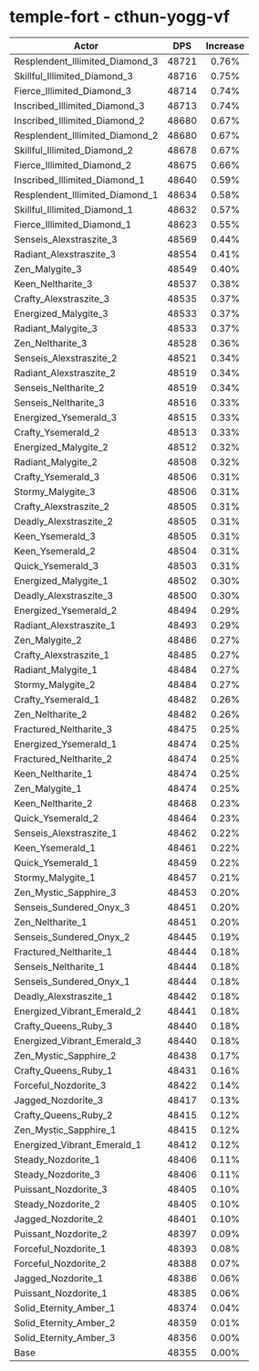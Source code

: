 # temple-fort - cthun-yogg-vf
| Actor | DPS | Increase |
|---|:---:|:---:|
|Resplendent_Illimited_Diamond_3|48721|0.76%|
|Skillful_Illimited_Diamond_3|48716|0.75%|
|Fierce_Illimited_Diamond_3|48714|0.74%|
|Inscribed_Illimited_Diamond_3|48713|0.74%|
|Inscribed_Illimited_Diamond_2|48680|0.67%|
|Resplendent_Illimited_Diamond_2|48680|0.67%|
|Skillful_Illimited_Diamond_2|48678|0.67%|
|Fierce_Illimited_Diamond_2|48675|0.66%|
|Inscribed_Illimited_Diamond_1|48640|0.59%|
|Resplendent_Illimited_Diamond_1|48634|0.58%|
|Skillful_Illimited_Diamond_1|48632|0.57%|
|Fierce_Illimited_Diamond_1|48623|0.55%|
|Senseis_Alexstraszite_3|48569|0.44%|
|Radiant_Alexstraszite_3|48554|0.41%|
|Zen_Malygite_3|48549|0.40%|
|Keen_Neltharite_3|48537|0.38%|
|Crafty_Alexstraszite_3|48535|0.37%|
|Energized_Malygite_3|48533|0.37%|
|Radiant_Malygite_3|48533|0.37%|
|Zen_Neltharite_3|48528|0.36%|
|Senseis_Alexstraszite_2|48521|0.34%|
|Radiant_Alexstraszite_2|48519|0.34%|
|Senseis_Neltharite_2|48519|0.34%|
|Senseis_Neltharite_3|48516|0.33%|
|Energized_Ysemerald_3|48515|0.33%|
|Crafty_Ysemerald_2|48513|0.33%|
|Energized_Malygite_2|48512|0.32%|
|Radiant_Malygite_2|48508|0.32%|
|Crafty_Ysemerald_3|48506|0.31%|
|Stormy_Malygite_3|48506|0.31%|
|Crafty_Alexstraszite_2|48505|0.31%|
|Deadly_Alexstraszite_2|48505|0.31%|
|Keen_Ysemerald_3|48505|0.31%|
|Keen_Ysemerald_2|48504|0.31%|
|Quick_Ysemerald_3|48503|0.31%|
|Energized_Malygite_1|48502|0.30%|
|Deadly_Alexstraszite_3|48500|0.30%|
|Energized_Ysemerald_2|48494|0.29%|
|Radiant_Alexstraszite_1|48493|0.29%|
|Zen_Malygite_2|48486|0.27%|
|Crafty_Alexstraszite_1|48485|0.27%|
|Radiant_Malygite_1|48484|0.27%|
|Stormy_Malygite_2|48484|0.27%|
|Crafty_Ysemerald_1|48482|0.26%|
|Zen_Neltharite_2|48482|0.26%|
|Fractured_Neltharite_3|48475|0.25%|
|Energized_Ysemerald_1|48474|0.25%|
|Fractured_Neltharite_2|48474|0.25%|
|Keen_Neltharite_1|48474|0.25%|
|Zen_Malygite_1|48474|0.25%|
|Keen_Neltharite_2|48468|0.23%|
|Quick_Ysemerald_2|48464|0.23%|
|Senseis_Alexstraszite_1|48462|0.22%|
|Keen_Ysemerald_1|48461|0.22%|
|Quick_Ysemerald_1|48459|0.22%|
|Stormy_Malygite_1|48457|0.21%|
|Zen_Mystic_Sapphire_3|48453|0.20%|
|Senseis_Sundered_Onyx_3|48451|0.20%|
|Zen_Neltharite_1|48451|0.20%|
|Senseis_Sundered_Onyx_2|48445|0.19%|
|Fractured_Neltharite_1|48444|0.18%|
|Senseis_Neltharite_1|48444|0.18%|
|Senseis_Sundered_Onyx_1|48444|0.18%|
|Deadly_Alexstraszite_1|48442|0.18%|
|Energized_Vibrant_Emerald_2|48441|0.18%|
|Crafty_Queens_Ruby_3|48440|0.18%|
|Energized_Vibrant_Emerald_3|48440|0.18%|
|Zen_Mystic_Sapphire_2|48438|0.17%|
|Crafty_Queens_Ruby_1|48431|0.16%|
|Forceful_Nozdorite_3|48422|0.14%|
|Jagged_Nozdorite_3|48417|0.13%|
|Crafty_Queens_Ruby_2|48415|0.12%|
|Zen_Mystic_Sapphire_1|48415|0.12%|
|Energized_Vibrant_Emerald_1|48412|0.12%|
|Steady_Nozdorite_1|48406|0.11%|
|Steady_Nozdorite_3|48406|0.11%|
|Puissant_Nozdorite_3|48405|0.10%|
|Steady_Nozdorite_2|48405|0.10%|
|Jagged_Nozdorite_2|48401|0.10%|
|Puissant_Nozdorite_2|48397|0.09%|
|Forceful_Nozdorite_1|48393|0.08%|
|Forceful_Nozdorite_2|48388|0.07%|
|Jagged_Nozdorite_1|48386|0.06%|
|Puissant_Nozdorite_1|48385|0.06%|
|Solid_Eternity_Amber_1|48374|0.04%|
|Solid_Eternity_Amber_2|48359|0.01%|
|Solid_Eternity_Amber_3|48356|0.00%|
|Base|48355|0.00%|
